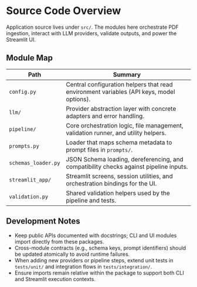 # Source Code Overview

Application source lives under `src/`. The modules here orchestrate PDF ingestion, interact with LLM providers, validate outputs, and power the Streamlit UI.

## Module Map
| Path | Summary |
| --- | --- |
| `config.py` | Central configuration helpers that read environment variables (API keys, model options). |
| `llm/` | Provider abstraction layer with concrete adapters and error handling. |
| `pipeline/` | Core orchestration logic, file management, validation runner, and utility helpers. |
| `prompts.py` | Loader that maps schema metadata to prompt files in `prompts/`. |
| `schemas_loader.py` | JSON Schema loading, dereferencing, and compatibility checks against pipeline inputs. |
| `streamlit_app/` | Streamlit screens, session utilities, and orchestration bindings for the UI. |
| `validation.py` | Shared validation helpers used by the pipeline and tests.

## Development Notes
- Keep public APIs documented with docstrings; CLI and UI modules import directly from these packages.
- Cross-module contracts (e.g., schema keys, prompt identifiers) should be updated atomically to avoid runtime failures.
- When adding new providers or pipeline steps, extend unit tests in `tests/unit/` and integration flows in `tests/integration/`.
- Ensure imports remain relative within the package to support both CLI and Streamlit execution contexts.
